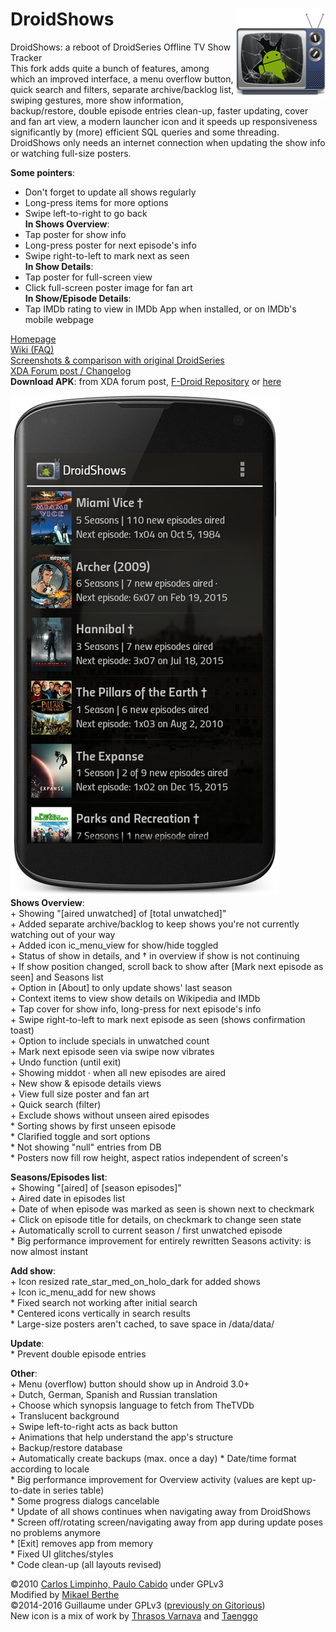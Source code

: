# DroidShows<img src="/icon/icon6.png" align="right"/>
DroidShows: a reboot of DroidSeries Offline TV Show Tracker  
This fork adds quite a bunch of features, among which an improved interface, a menu overflow button, quick search and filters, separate archive/backlog list, swiping gestures, more show information, backup/restore, double episode entries clean-up, faster updating, cover and fan art view, a modern launcher icon and it speeds up responsiveness significantly by (more) efficient SQL queries and some threading. DroidShows only needs an internet connection when updating the show info or watching full-size posters.

__Some pointers__:
* Don't forget to update all shows regularly
* Long-press items for more options
* Swipe left-to-right to go back  
__In Shows Overview__:
* Tap poster for show info
* Long-press poster for next episode's info
* Swipe right-to-left to mark next as seen  
__In Show Details__:
* Tap poster for full-screen view
* Click full-screen poster image for fan art  
__In Show/Episode Details__:
* Tap IMDb rating to view in IMDb App when installed, or on IMDb's mobile webpage

[Homepage](http://ltguillaume.github.io/DroidShows)  
[Wiki (FAQ)](https://github.com/ltGuillaume/DroidShows/wiki)  
[Screenshots & comparison with original DroidSeries](http://gallery.asymmetrics.nl/index.php?sfpg=RHJvaWRTZXJpZXMvKipkNGNiZTJhYzk1NjZmYWIwOTZhYWZiNGM4OWQyMTYyMA)  
[XDA Forum post / Changelog](http://forum.xda-developers.com/showthread.php?t=3136787)  
__Download APK__: from XDA forum post, [F-Droid Repository](https://f-droid.org/repository/browse/?fdid=nl.asymmetrics.droidshows) or [here](https://github.com/ltGuillaume/DroidShows/releases)

![DroidShows Screenshot](/icon/screenshot.png)  
__Shows Overview__:  
\+ Showing "[aired unwatched] of [total unwatched]"  
\+ Added separate archive/backlog to keep shows you're not currently watching out of your way  
\+ Added icon ic_menu_view for show/hide toggled  
\+ Status of show in details, and † in overview if show is not continuing  
\+ If show position changed, scroll back to show after [Mark next episode as seen] and Seasons list  
\+ Option in [About] to only update shows' last season  
\+ Context items to view show details on Wikipedia and IMDb  
\+ Tap cover for show info, long-press for next episode's info  
\+ Swipe right-to-left to mark next episode as seen (shows confirmation toast)  
\+ Option to include specials in unwatched count  
\+ Mark next episode seen via swipe now vibrates  
\+ Undo function (until exit)  
\+ Showing middot · when all new episodes are aired  
\+ New show & episode details views  
\+ View full size poster and fan art  
\+ Quick search (filter)  
\+ Exclude shows without unseen aired episodes  
\* Sorting shows by first unseen episode  
\* Clarified toggle and sort options  
\* Not showing "null" entries from DB  
\* Posters now fill row height, aspect ratios independent of screen's  
  
__Seasons/Episodes list__:  
\+ Showing "[aired] of [season episodes]"  
\+ Aired date in episodes list  
\+ Date of when episode was marked as seen is shown next to checkmark  
\+ Click on episode title for details, on checkmark to change seen state  
\+ Automatically scroll to current season / first unwatched episode  
\* Big performance improvement for entirely rewritten Seasons activity: is now almost instant  
  
__Add show__:  
\+ Icon resized rate_star_med_on_holo_dark for added shows  
\+ Icon ic_menu_add for new shows  
\* Fixed search not working after initial search  
\* Centered icons vertically in search results  
\* Large-size posters aren't cached, to save space in /data/data/  
  
__Update__:  
\* Prevent double episode entries  
  
__Other__:  
\+ Menu (overflow) button should show up in Android 3.0+  
\+ Dutch, German, Spanish and Russian translation  
\+ Choose which synopsis language to fetch from TheTVDb  
\+ Translucent background  
\+ Swipe left-to-right acts as back button  
\+ Animations that help understand the app's structure  
\+ Backup/restore database  
\+ Automatically create backups (max. once a day)
\* Date/time format according to locale  
\* Big performance improvement for Overview activity (values are kept up-to-date in series table)  
\* Some progress dialogs cancelable  
\* Update of all shows continues when navigating away from DroidShows  
\* Screen off/rotating screen/navigating away from app during update poses no problems anymore  
\* [Exit] removes app from memory  
\* Fixed UI glitches/styles  
\* Code clean-up (all layouts revised)  
  
©2010 [Carlos Limpinho, Paulo Cabido](http://code.google.com/p/droidseries) under GPLv3  
Modified by [Mikael Berthe](http://gitorious.org/droidseries/mckaels-droidseries)  
©2014-2016 Guillaume under GPLv3 ([previously on Gitorious](http://gitorious.org/droidseries/droidseries-guillaume))  
New icon is a mix of work by [Thrasos Varnava](http://iconeasy.com/icon/tv-shows-2-icon) and [Taenggo](http://wallalay.com/wallpapers-for-android-67-177682-desktop-background.html)
